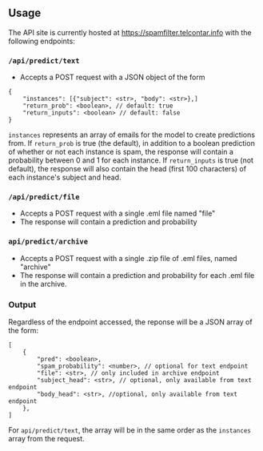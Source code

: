 ## Usage

The API site is currently hosted at https://spamfilter.telcontar.info with the following endpoints:

### `/api/predict/text`

- Accepts a POST request with a JSON object of the form

```jsonc
{
    "instances": [{"subject": <str>, "body": <str>},]
    "return_prob": <boolean>, // default: true
    "return_inputs": <boolean> // default: false
}
```

`instances` represents an array of emails for the model to create predictions from. If `return_prob` is true (the default), in addition to a boolean prediction of whether or not each instance is spam, the response will contain a probability between 0 and 1 for each instance. If `return_inputs` is true (not default), the response will also contain the head (first 100 characters) of each instance's subject and head.

### `/api/predict/file`

- Accepts a POST request with a single .eml file named "file"
- The response will contain a prediction and probability

### `api/predict/archive`

- Accepts a POST request with a single .zip file of .eml files, named "archive"
- The response will contain a prediction and probability for each .eml file in the archive.


### Output

Regardless of the endpoint accessed, the reponse will be a JSON array of the form:

```jsonc
[
    {
        "pred": <boolean>,
        "spam_probability": <number>, // optional for text endpoint
        "file": <str>, // only included in archive endpoint
        "subject_head": <str>, // optional, only available from text endpoint
        "body_head": <str>, //optional, only available from text endpoint
    },
]
```

For `api/predict/text`, the array will be in the same order as the `instances` array from the request.
